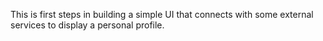 This is first steps in building a simple UI that connects with some external services to display a personal profile.
